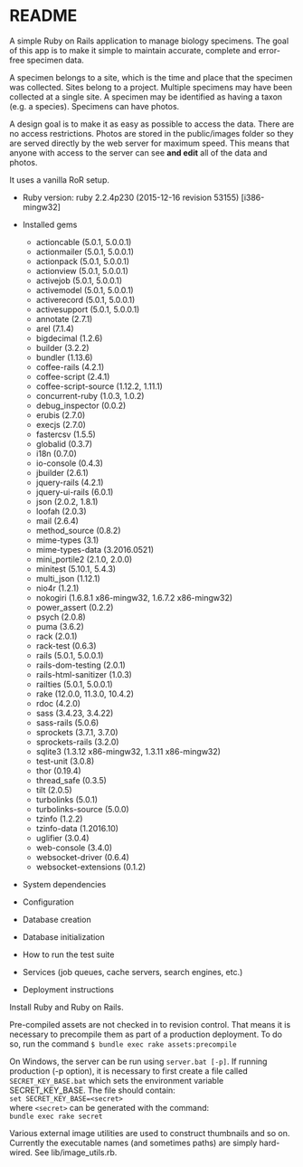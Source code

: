 # README

A simple Ruby on Rails application to manage biology specimens. The
goal of this app is to make it simple to maintain accurate, complete
and error-free specimen data.

A specimen belongs to a site, which is the time and place that the
specimen was collected. Sites belong to a project. Multiple specimens
may have been collected at a single site. A specimen may be identified
as having a taxon (e.g. a species). Specimens can have photos.

A design goal is to make it as easy as possible to access the
data. There are no access restrictions. Photos are stored in the
public/images folder so they are served directly by the web server for
maximum speed. This means that anyone with access to the server can
see **and edit** all of the data and photos.

It uses a vanilla RoR setup.

* Ruby version:
ruby 2.2.4p230 (2015-12-16 revision 53155) [i386-mingw32]

* Installed gems
  * actioncable (5.0.1, 5.0.0.1)
  * actionmailer (5.0.1, 5.0.0.1)
  * actionpack (5.0.1, 5.0.0.1)
  * actionview (5.0.1, 5.0.0.1)
  * activejob (5.0.1, 5.0.0.1)
  * activemodel (5.0.1, 5.0.0.1)
  * activerecord (5.0.1, 5.0.0.1)
  * activesupport (5.0.1, 5.0.0.1)
  * annotate (2.7.1)
  * arel (7.1.4)
  * bigdecimal (1.2.6)
  * builder (3.2.2)
  * bundler (1.13.6)
  * coffee-rails (4.2.1)
  * coffee-script (2.4.1)
  * coffee-script-source (1.12.2, 1.11.1)
  * concurrent-ruby (1.0.3, 1.0.2)
  * debug_inspector (0.0.2)
  * erubis (2.7.0)
  * execjs (2.7.0)
  * fastercsv (1.5.5)
  * globalid (0.3.7)
  * i18n (0.7.0)
  * io-console (0.4.3)
  * jbuilder (2.6.1)
  * jquery-rails (4.2.1)
  * jquery-ui-rails (6.0.1)
  * json (2.0.2, 1.8.1)
  * loofah (2.0.3)
  * mail (2.6.4)
  * method_source (0.8.2)
  * mime-types (3.1)
  * mime-types-data (3.2016.0521)
  * mini_portile2 (2.1.0, 2.0.0)
  * minitest (5.10.1, 5.4.3)
  * multi_json (1.12.1)
  * nio4r (1.2.1)
  * nokogiri (1.6.8.1 x86-mingw32, 1.6.7.2 x86-mingw32)
  * power_assert (0.2.2)
  * psych (2.0.8)
  * puma (3.6.2)
  * rack (2.0.1)
  * rack-test (0.6.3)
  * rails (5.0.1, 5.0.0.1)
  * rails-dom-testing (2.0.1)
  * rails-html-sanitizer (1.0.3)
  * railties (5.0.1, 5.0.0.1)
  * rake (12.0.0, 11.3.0, 10.4.2)
  * rdoc (4.2.0)
  * sass (3.4.23, 3.4.22)
  * sass-rails (5.0.6)
  * sprockets (3.7.1, 3.7.0)
  * sprockets-rails (3.2.0)
  * sqlite3 (1.3.12 x86-mingw32, 1.3.11 x86-mingw32)
  * test-unit (3.0.8)
  * thor (0.19.4)
  * thread_safe (0.3.5)
  * tilt (2.0.5)
  * turbolinks (5.0.1)
  * turbolinks-source (5.0.0)
  * tzinfo (1.2.2)
  * tzinfo-data (1.2016.10)
  * uglifier (3.0.4)
  * web-console (3.4.0)
  * websocket-driver (0.6.4)
  * websocket-extensions (0.1.2)

* System dependencies

* Configuration

* Database creation

* Database initialization

* How to run the test suite

* Services (job queues, cache servers, search engines, etc.)

* Deployment instructions

 Install Ruby and Ruby on Rails.
 
 Pre-compiled assets are not checked in to
 revision control. That means it is necessary to precompile them as
 part of a production deployment. To do so, run the command
 `$ bundle exec rake assets:precompile`

 On Windows, the server can be run using `server.bat [-p]`. If running
 production (-p option), it is necessary to first create a file called
 `SECRET_KEY_BASE.bat` which sets the environment variable
 SECRET_KEY_BASE. The file should contain:  
 `set SECRET_KEY_BASE=<secret>`  
 where `<secret>` can be generated with the command:  
 `bundle exec rake secret`

Various external image utilities are used to construct thumbnails and so on.
Currently the executable names (and sometimes paths) are simply hard-wired.
See lib/image_utils.rb.